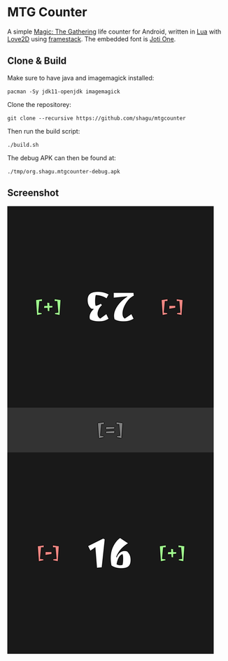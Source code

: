 # MTG Counter

A simple [Magic: The Gathering](https://magic.wizards.com) life counter for Android, written in [Lua](https://www.lua.org/) with [Love2D](https://love2d.org/) using [framestack](https://github.com/shagu/framestack). The embedded font is [Joti One](https://fonts.google.com/specimen/Joti+One).

## Clone & Build

Make sure to have java and imagemagick installed:

    pacman -Sy jdk11-openjdk imagemagick

Clone the repositorey:

    git clone --recursive https://github.com/shagu/mtgcounter

Then run the build script:

    ./build.sh

The debug APK can then be found at:

    ./tmp/org.shagu.mtgcounter-debug.apk

## Screenshot

![screenshot](res/screenshot.png)

